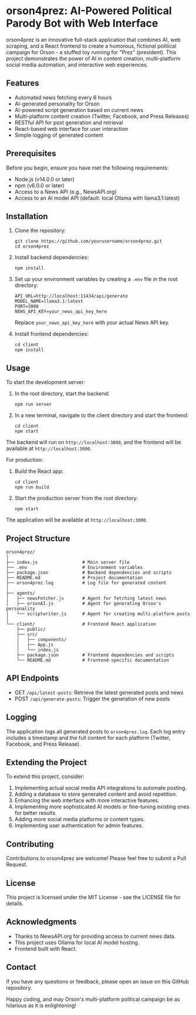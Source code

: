# orson4prez: AI-Powered Political Parody Bot with Web Interface

orson4prez is an innovative full-stack application that combines AI, web scraping, and a React frontend to create a humorous, fictional political campaign for Orson - a stuffed toy running for "Prez" (president). This project demonstrates the power of AI in content creation, multi-platform social media automation, and interactive web experiences.

## Features

- Automated news fetching every 6 hours
- AI-generated personality for Orson
- AI-powered script generation based on current news
- Multi-platform content creation (Twitter, Facebook, and Press Releases)
- RESTful API for post generation and retrieval
- React-based web interface for user interaction
- Simple logging of generated content

## Prerequisites

Before you begin, ensure you have met the following requirements:

- Node.js (v14.0.0 or later)
- npm (v6.0.0 or later)
- Access to a News API (e.g., NewsAPI.org)
- Access to an AI model API (default: local Ollama with llama3.1:latest)

## Installation

1. Clone the repository:
   ```
   git clone https://github.com/yourusername/orson4prez.git
   cd orson4prez
   ```

2. Install backend dependencies:
   ```
   npm install
   ```

3. Set up your environment variables by creating a `.env` file in the root directory:
   ```
   API_URL=http://localhost:11434/api/generate
   MODEL_NAME=llama3.1:latest
   PORT=3000
   NEWS_API_KEY=your_news_api_key_here
   ```
   Replace `your_news_api_key_here` with your actual News API key.

4. Install frontend dependencies:
   ```
   cd client
   npm install
   ```

## Usage

To start the development server:

1. In the root directory, start the backend:
   ```
   npm run server
   ```

2. In a new terminal, navigate to the client directory and start the frontend:
   ```
   cd client
   npm start
   ```

The backend will run on `http://localhost:3000`, and the frontend will be available at `http://localhost:3000`.

For production:

1. Build the React app:
   ```
   cd client
   npm run build
   ```

2. Start the production server from the root directory:
   ```
   npm start
   ```

The application will be available at `http://localhost:3000`.

## Project Structure

```
orson4prez/
│
├── index.js                 # Main server file
├── .env                     # Environment variables
├── package.json             # Backend dependencies and scripts
├── README.md                # Project documentation
├── orson4prez.log           # Log file for generated content
│
├── agents/
│   ├── newsFetcher.js       # Agent for fetching latest news
│   ├── orsonAI.js           # Agent for generating Orson's personality
│   └── scriptwriter.js      # Agent for creating multi-platform posts
│
└── client/                  # Frontend React application
    ├── public/
    ├── src/
    │   ├── components/
    │   ├── App.js
    │   └── index.js
    ├── package.json         # Frontend dependencies and scripts
    └── README.md            # Frontend-specific documentation
```

## API Endpoints

- GET `/api/latest-posts`: Retrieve the latest generated posts and news
- POST `/api/generate-posts`: Trigger the generation of new posts

## Logging

The application logs all generated posts to `orson4prez.log`. Each log entry includes a timestamp and the full content for each platform (Twitter, Facebook, and Press Release).

## Extending the Project

To extend this project, consider:

1. Implementing actual social media API integrations to automate posting.
2. Adding a database to store generated content and avoid repetition.
3. Enhancing the web interface with more interactive features.
4. Implementing more sophisticated AI models or fine-tuning existing ones for better results.
5. Adding more social media platforms or content types.
6. Implementing user authentication for admin features.

## Contributing

Contributions to orson4prez are welcome! Please feel free to submit a Pull Request.

## License

This project is licensed under the MIT License - see the LICENSE file for details.

## Acknowledgments

- Thanks to NewsAPI.org for providing access to current news data.
- This project uses Ollama for local AI model hosting.
- Frontend built with React.

## Contact

If you have any questions or feedback, please open an issue on this GitHub repository.

Happy coding, and may Orson's multi-platform political campaign be as hilarious as it is enlightening!